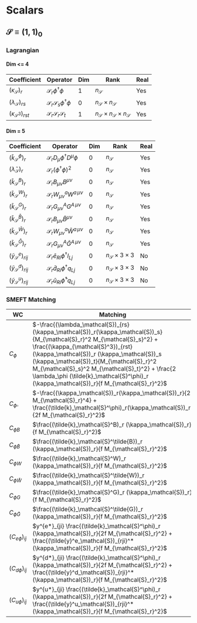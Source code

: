 # Scalars

## $\mathcal{S} \equiv (1,1)_0$

### Lagrangian

#### Dim <= 4

|Coefficient | Operator | Dim | Rank | Real |
|----------|-----------|-----------|---------|--------|
| $(\kappa_\mathcal{S})_r$  | $\mathcal{S}_r \phi^\dagger \phi$| 1 | $n_\mathcal{S}$ | Yes |
|$(\lambda_\mathcal{S})_{rs}$ | $\mathcal{S}_r \mathcal{S}_s \phi^\dagger \phi$| 0 | $n_\mathcal{S}\times n_\mathcal{S}$ | Yes |
| $(\kappa_{\mathcal{S}^3})_{rst}$ | $\mathcal{S}_r\mathcal{S}_r \mathcal{S}_t$ | 1 | $n_\mathcal{S}\times n_\mathcal{S} \times n_\mathcal{S}$ | Yes |

#### Dim = 5

|Coefficient | Operator | Dim | Rank | Real |
|----------|-----------|-----------|-------|--------|
| $(\tilde{k}_\mathcal{S}^\phi)_r$ | $`\mathcal{S}_r D_\mu \phi^\dagger D^\mu \phi`$ | 0 | $n_\mathcal{S}$ | Yes |
| $(\tilde{\lambda}_\mathcal{S})_r$| $`\mathcal{S}_r (\phi^\dagger \phi)^2`$ | 0 | $n_\mathcal{S}$ | Yes |
| $(\tilde{k}_\mathcal{S}^B)_r$ | $`\mathcal{S}_r B_{\mu\nu} B^{\mu\nu}`$ | 0 | $n_\mathcal{S}$ | Yes |
| $(\tilde{k}_\mathcal{S}^W)_r$ | $`\mathcal{S}_r W^a_{\mu\nu} W^{a\,\mu\nu}`$ | 0 | $n_\mathcal{S}$ | Yes |
| $(\tilde{k}_\mathcal{S}^G)_r$ | $`\mathcal{S}_r G^A_{\mu\nu} G^{A\,\mu\nu}`$ | 0 | $n_\mathcal{S}$ | Yes |
| $(\tilde{k}_\mathcal{S}^\tilde{B})_r$ | $`\mathcal{S}_r B_{\mu\nu} \tilde{B}^{\mu\nu}`$ | 0 | $n_\mathcal{S}$ | Yes |
| $(\tilde{k}_\mathcal{S}^\tilde{W})_r$ | $`\mathcal{S}_r W^a_{\mu\nu} \tilde{W}^{a\,\mu\nu}`$ | 0 | $n_\mathcal{S}$ | Yes |
| $(\tilde{k}_\mathcal{S}^\tilde{G})_r$ | $`\mathcal{S}_r G^A_{\mu\nu} \tilde{G}^{A\,\mu\nu}`$ | 0 | $n_\mathcal{S}$ | Yes |
| $(\tilde{y}^e_\mathcal{S})_{rij}$ | $`\mathcal{S}_r \bar{e}_{Ri} \phi^\dagger l_{Lj}`$ | 0 | $n_\mathcal{S} \times 3 \times 3$| No |
| $(\tilde{y}^d_\mathcal{S})_{rij}$ | $`\mathcal{S}_r \bar{d}_{Ri} \phi^\dagger q_{Lj}`$ | 0 | $n_\mathcal{S} \times 3 \times 3$| No |
| $(\tilde{y}^u_\mathcal{S})_{rij}$ | $`\mathcal{S}_r \bar{u}_{Ri} \tilde{\phi}^\dagger q_{Lj}`$ | 0 | $n_\mathcal{S} \times 3 \times 3$| No |

### SMEFT Matching

|WC | Matching |
|----|---------|
|$C_{\phi}$ | $`-\frac{(\lambda_\mathcal{S})_{rs} (\kappa_\mathcal{S})_r(\kappa_\mathcal{S})_s}{M_{\mathcal{S}_r}^2 M_{\mathcal{S}_s}^2} + \frac{(\kappa_{\mathcal{S}^3})_{rst} (\kappa_\mathcal{S})_r (\kappa_\mathcal{S})_s (\kappa_\mathcal{S})_t}{M_{\mathcal{S}_r}^2 M_{\mathcal{S}_s}^2 M_{\mathcal{S}_t}^2} + \frac{2 \lambda_\phi (\tilde{k}_\mathcal{S}^\phi)_r (\kappa_\mathcal{S})_r}{f M_{\mathcal{S}_r}^2}`$|
|$C_{\phi\square}$| $`-\frac{(\kappa_\mathcal{S})_r(\kappa_\mathcal{S})_r}{2 M_{\mathcal{S}_r}^4} + \frac{(\tilde{k}_\mathcal{S}^\phi)_r(\kappa_\mathcal{S})_r}{2f M_{\mathcal{S}_r}^2}`$ |
|$C_{\phi B}$ | $`\frac{(\tilde{k}_\mathcal{S}^B)_r (\kappa_\mathcal{S})_r}{f M_{\mathcal{S}_r}^2}`$ |
|$C_{\phi \tilde{B}}$ | $`\frac{(\tilde{k}_\mathcal{S}^\tilde{B})_r (\kappa_\mathcal{S})_r}{f M_{\mathcal{S}_r}^2}`$ |
|$C_{\phi W}$ | $`\frac{(\tilde{k}_\mathcal{S}^W)_r (\kappa_\mathcal{S})_r}{f M_{\mathcal{S}_r}^2}`$ |
|$C_{\phi \tilde{W}}$ | $`\frac{(\tilde{k}_\mathcal{S}^\tilde{W})_r (\kappa_\mathcal{S})_r}{f M_{\mathcal{S}_r}^2}`$ |
|$C_{\phi G}$ | $`\frac{(\tilde{k}_\mathcal{S}^G)_r (\kappa_\mathcal{S})_r}{f M_{\mathcal{S}_r}^2}`$ |
|$C_{\phi \tilde{G}}$ | $`\frac{(\tilde{k}_\mathcal{S}^\tilde{G})_r (\kappa_\mathcal{S})_r}{f M_{\mathcal{S}_r}^2}`$ |
|$(C_{e\phi})_{ij}$| $`y^{e*}_{ji} \frac{(\tilde{k}_\mathcal{S}^\phi)_r (\kappa_\mathcal{S})_r}{2f M_{\mathcal{S}_r}^2} + \frac{(\tilde{y}^e_\mathcal{S})_{rji}^* (\kappa_\mathcal{S})_r}{f M_{\mathcal{S}_r}^2}`$|
|$(C_{d\phi})_{ij}$| $`y^{d*}_{ji} \frac{(\tilde{k}_\mathcal{S}^\phi)_r (\kappa_\mathcal{S})_r}{2f M_{\mathcal{S}_r}^2} + \frac{(\tilde{y}^d_\mathcal{S})_{rji}^* (\kappa_\mathcal{S})_r}{f M_{\mathcal{S}_r}^2}`$|
|$(C_{u\phi})_{ij}$| $`y^{u*}_{ji} \frac{(\tilde{k}_\mathcal{S}^\phi)_r (\kappa_\mathcal{S})_r}{2f M_{\mathcal{S}_r}^2} + \frac{(\tilde{y}^u_\mathcal{S})_{rji}^* (\kappa_\mathcal{S})_r}{f M_{\mathcal{S}_r}^2}`$|